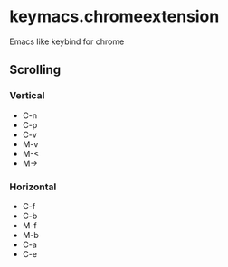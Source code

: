 # keymacs.chromeextension

Emacs like keybind for chrome

## Scrolling

### Vertical

* C-n
* C-p
* C-v
* M-v
* M-<
* M->

### Horizontal

* C-f
* C-b
* M-f
* M-b
* C-a
* C-e
